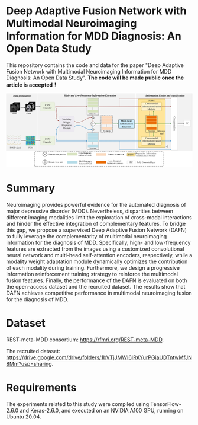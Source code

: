 # Deep Adaptive Fusion Network with Multimodal Neuroimaging Information for MDD Diagnosis: An Open Data Study
This repository contains the code and data for the paper "Deep Adaptive Fusion Network with Multimodal Neuroimaging Information for MDD Diagnosis: An Open Data Study". **The code will be made public once the article is accepted！**

![maige](https://github.com/TTLi1996/DAFN/blob/main/Overview%20of%20the%20DAFN.jpg)

# Summary
Neuroimaging provides powerful evidence for the automated diagnosis of major depressive disorder (MDD). Nevertheless, disparities between different imaging modalities limit the exploration of cross-modal interactions and hinder the effective integration of complementary features. To bridge this gap, we propose a supervised Deep Adaptive Fusion Network (DAFN) to fully leverage the complementarity of multimodal neuroimaging information for the diagnosis of MDD. Specifically, high- and low-frequency features are extracted from the images using a customized convolutional neural network and multi-head self-attention encoders, respectively, while a modality weight adaptation module dynamically optimizes the contribution of each modality during training. Furthermore, we design a progressive information reinforcement training strategy to reinforce the multimodal fusion features. Finally, the performance of the DAFN is evaluated on both the open-access dataset and the recruited dataset. The results show that DAFN achieves competitive performance in multimodal neuroimaging fusion for the diagnosis of MDD.

# Dataset
REST-meta-MDD consortium: https://rfmri.org/REST-meta-MDD.

The recruited dataset: https://drive.google.com/drive/folders/1bVTjJMWI6IRAYurPGiaUDTntwMfJN8Mm?usp=sharing.

# Requirements
The experiments related to this study were compiled using TensorFlow-2.6.0 and Keras-2.6.0, and executed on an NVIDIA A100 GPU, running on Ubuntu 20.04.
